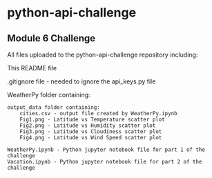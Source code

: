 # python-api-challenge
## Module 6 Challenge

All files uploaded to the python-api-challenge repository including:

This README file

.gitignore file - needed to ignore the api_keys.py file

WeatherPy folder containing:

    output_data folder containing:
        cities.csv - output file created by WeatherPy.ipynb
        Fig1.png - Latitude vs Temperature scatter plot
        Fig2.png - Latitude vs Humidity scatter plot
        Fig3.png - Latitude vs Cloudiness scatter plot
        Fig4.png - Latitude vs Wind Speed scatter plot

    WeatherPy.ipynb - Python jupyter notebook file for part 1 of the challenge
    Vacation.ipynb - Python jupyter notebook file for part 2 of the challenge